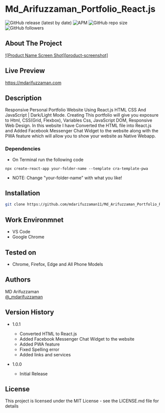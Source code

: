 # Md_Arifuzzaman_Portfolio_React.js

![GitHub release (latest by date)](https://img.shields.io/github/v/release/mdarifuzzaman11/nextjs-crypto-price-tracker-app?style=for-the-badge) 
![APM](https://img.shields.io/apm/l/test?style=for-the-badge)
![GitHub repo size](https://img.shields.io/github/repo-size/mdarifuzzaman11/nextjs-crypto-price-tracker-app?style=for-the-badge)
![GitHub followers](https://img.shields.io/github/followers/mdarifuzzaman11?style=for-the-badge)


<!-- ABOUT THE PROJECT -->
## About The Project

[![Product Name Screen Shot][product-screenshot]](https://example.com)

## Live Preview
https://mdarifuzzaman.com

## Description

Responsive Personal Portfolio Website Using React.js HTML CSS And JavaScript | Dark/Light Mode. Creating This portfolio will give you exposure to Html, CSS(Grid, Flexbox), Variables Css, JavaScript DOM, Responsive Web Design. 
In this website I have Converted the HTML file into React.js and Added Facebook Messenger Chat Widget to the website along with the PWA feature which will allow you to show your website as Native Webapp.


### Dependencies

* On Terminal run the following code
```
npx create-react-app your-folder-name --template cra-template-pwa
```

* NOTE: Change "your-folder-name" with what you like!


## Installation

```bash
git clone https://github.com/mdarifuzzaman11/Md_Arifuzzaman_Portfolio_React.js
```

## Work Environmnet
* VS Code
* Google Chrome 

## Tested on
* Chrome, Firefox, Edge and All Phone Models 

## Authors
MD Arifuzzaman 
<br />
[@_mdarifuzzaman](https://instagram.com/_mdarifuzzaman)

## Version History

* 1.0.1
    * Converted HTML to React.js
    * Added Facebook Messenger Chat Widget to the website
    * Added PWA feature
    * Fixed Spelling error
    * Added links and services
    
* 1.0.0
    * Initial Release

## License

This project is licensed under the MIT License - see the LICENSE.md file for details
